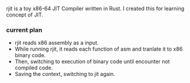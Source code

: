 rjit is a toy x86-64 JIT Compiler written in Rust.
I created this for learning concept of JIT.

### current plan
* rjit reads x86 assembly as a input.
* While running rjit, it reads each function of asm and tranlate it to x86 binary code.
* Then, switching to execution of binary code until encounter not compiled code.
* Saving the context, switching to jit again.